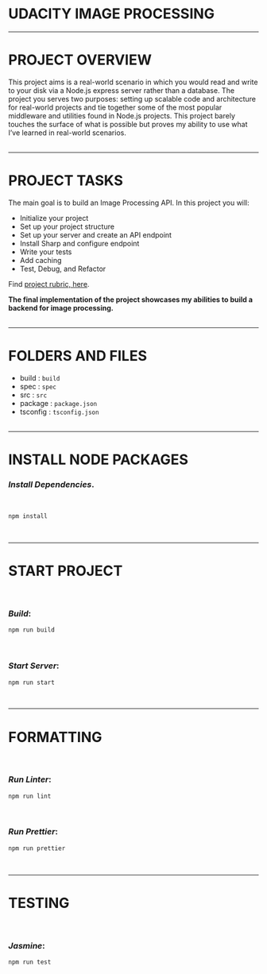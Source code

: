 # UDACITY IMAGE PROCESSING

---
# PROJECT OVERVIEW

This project aims is a real-world scenario in which you would read and write to your disk via a Node.js express server rather than a database. The project you serves two purposes: setting up scalable code and architecture for real-world projects and tie together some of the most popular middleware and utilities found in Node.js projects. This project barely touches the surface of what is possible but proves my ability to use what I’ve learned in real-world scenarios.
<br/><br/>

---

# PROJECT TASKS

The main goal is to build an Image Processing API. In this project you will:
* Initialize your project
* Set up your project structure
* Set up your server and create an API endpoint
* Install Sharp and configure endpoint
* Write your tests
* Add caching
* Test, Debug, and Refactor


Find [project rubric, here](https://review.udacity.com/#!/rubrics/3005/view).

**The final implementation of the project showcases my abilities to build a backend for image processing.**
<br/><br/>

---
# FOLDERS AND FILES
* build :  `build`
* spec : `spec`
* src : `src`
* package : `package.json`
* tsconfig : `tsconfig.json`
<br/><br/>

---
# INSTALL NODE PACKAGES

### _Install Dependencies_. 
<br/>

```bash
npm install
```
<br/>

---
# START PROJECT

<br/>

### _Build_:  
```bash
npm run build
```
<br/>

### _Start Server_:  
```bash
npm run start
```
<br/>

---
# FORMATTING

<br/>

### _Run Linter_:  
```bash
npm run lint
```
<br/>

### _Run Prettier_:  
```bash
npm run prettier
```
<br/>

---

# TESTING

<br/>

### _Jasmine_:  
```bash
npm run test
```
<br/>


